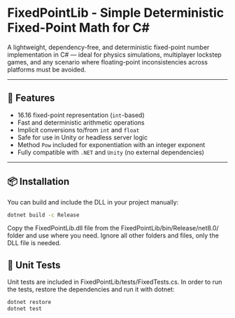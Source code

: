# FixedPointLib - Simple Deterministic Fixed-Point Math for C#

A lightweight, dependency-free, and deterministic fixed-point number implementation in C# — ideal for physics simulations, multiplayer lockstep games, and any scenario where floating-point inconsistencies across platforms must be avoided.

---

## 🔧 Features

- 16.16 fixed-point representation (`int`-based)
- Fast and deterministic arithmetic operations
- Implicit conversions to/from `int` and `float`
- Safe for use in Unity or headless server logic
- Method `Pow` included for exponentiation with an integer exponent
- Fully compatible with `.NET` and `Unity` (no external dependencies)

---

## 📦 Installation

You can build and include the DLL in your project manually:

```bash
dotnet build -c Release
```
Copy the FixedPointLib.dll file from the FixedPointLib/bin/Release/net8.0/ folder and use where you need. Ignore all other folders and files, only the DLL file is needed.


## 🧪 Unit Tests

Unit tests are included in FixedPointLib/tests/FixedTests.cs. In order to run the tests, restore the dependencies and run it with dotnet:

```bash
dotnet restore
dotnet test
```
